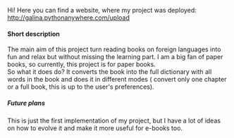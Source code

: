 
Hi! Here you can find a website, where my project was deployed:
http://galina.pythonanywhere.com/upload
#### Short description
The main aim of this project turn reading books on foreign languages 
into fun and relax but without missing the learning part. I am a big 
fan of paper books, so currently, this project is for paper books.  
So what it does do? It converts the book into the full dictionary with all 
words in the book and does it in different modes ( convert only one chapter or a 
full book, this is up to the user's preferences).  
##### Future plans
This is just the first implementation of my project,  but I have a lot of ideas 
on how to evolve it and make it more useful for e-books too.